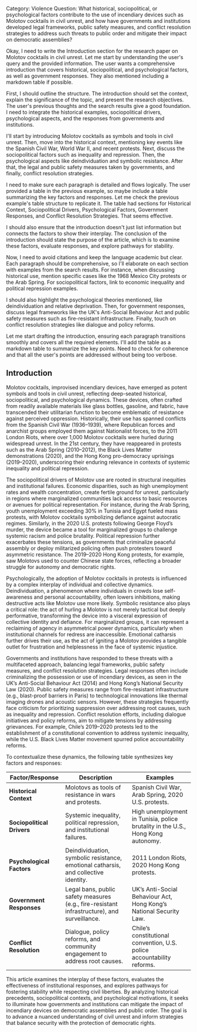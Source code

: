 Category: Violence
Question: What historical, sociopolitical, or psychological factors contribute to the use of incendiary devices such as Molotov cocktails in civil unrest, and how have governments and institutions developed legal frameworks, public safety measures, and conflict resolution strategies to address such threats to public order and mitigate their impact on democratic assemblies?


<think>
Okay, I need to write the Introduction section for the research paper on Molotov cocktails in civil unrest. Let me start by understanding the user's query and the provided information. The user wants a comprehensive introduction that covers historical, sociopolitical, and psychological factors, as well as government responses. They also mentioned including a markdown table if possible.

First, I should outline the structure. The introduction should set the context, explain the significance of the topic, and present the research objectives. The user's previous thoughts and the search results give a good foundation. I need to integrate the historical examples, sociopolitical drivers, psychological aspects, and the responses from governments and institutions.

I'll start by introducing Molotov cocktails as symbols and tools in civil unrest. Then, move into the historical context, mentioning key events like the Spanish Civil War, World War II, and recent protests. Next, discuss the sociopolitical factors such as inequality and repression. Then, the psychological aspects like deindividuation and symbolic resistance. After that, the legal and public safety measures taken by governments, and finally, conflict resolution strategies. 

I need to make sure each paragraph is detailed and flows logically. The user provided a table in the previous example, so maybe include a table summarizing the key factors and responses. Let me check the previous example's table structure to replicate it. The table had sections for Historical Context, Sociopolitical Drivers, Psychological Factors, Government Responses, and Conflict Resolution Strategies. That seems effective.

I should also ensure that the introduction doesn't just list information but connects the factors to show their interplay. The conclusion of the introduction should state the purpose of the article, which is to examine these factors, evaluate responses, and explore pathways for stability.

Now, I need to avoid citations and keep the language academic but clear. Each paragraph should be comprehensive, so I'll elaborate on each section with examples from the search results. For instance, when discussing historical use, mention specific cases like the 1968 Mexico City protests or the Arab Spring. For sociopolitical factors, link to economic inequality and political repression examples. 

I should also highlight the psychological theories mentioned, like deindividuation and relative deprivation. Then, for government responses, discuss legal frameworks like the UK's Anti-Social Behaviour Act and public safety measures such as fire-resistant infrastructure. Finally, touch on conflict resolution strategies like dialogue and policy reforms.

Let me start drafting the introduction, ensuring each paragraph transitions smoothly and covers all the required elements. I'll add the table as a markdown table to summarize the key points. Need to check for coherence and that all the user's points are addressed without being too verbose.
</think>

## Introduction  

Molotov cocktails, improvised incendiary devices, have emerged as potent symbols and tools in civil unrest, reflecting deep-seated historical, sociopolitical, and psychological dynamics. These devices, often crafted from readily available materials like glass bottles, gasoline, and fabric, have transcended their utilitarian function to become emblematic of resistance against perceived oppression. Historically, their use has spanned conflicts from the Spanish Civil War (1936–1939), where Republican forces and anarchist groups employed them against Nationalist forces, to the 2011 London Riots, where over 1,000 Molotov cocktails were hurled during widespread unrest. In the 21st century, they have reappeared in protests such as the Arab Spring (2010–2012), the Black Lives Matter demonstrations (2020), and the Hong Kong pro-democracy uprisings (2019–2020), underscoring their enduring relevance in contexts of systemic inequality and political repression.  

The sociopolitical drivers of Molotov use are rooted in structural inequities and institutional failures. Economic disparities, such as high unemployment rates and wealth concentration, create fertile ground for unrest, particularly in regions where marginalized communities lack access to basic resources or avenues for political representation. For instance, during the Arab Spring, youth unemployment exceeding 30% in Tunisia and Egypt fueled mass protests, with Molotov cocktails symbolizing defiance against autocratic regimes. Similarly, in the 2020 U.S. protests following George Floyd’s murder, the device became a tool for marginalized groups to challenge systemic racism and police brutality. Political repression further exacerbates these tensions, as governments that criminalize peaceful assembly or deploy militarized policing often push protesters toward asymmetric resistance. The 2019–2020 Hong Kong protests, for example, saw Molotovs used to counter Chinese state forces, reflecting a broader struggle for autonomy and democratic rights.  

Psychologically, the adoption of Molotov cocktails in protests is influenced by a complex interplay of individual and collective dynamics. Deindividuation, a phenomenon where individuals in crowds lose self-awareness and personal accountability, often lowers inhibitions, making destructive acts like Molotov use more likely. Symbolic resistance also plays a critical role: the act of hurling a Molotov is not merely tactical but deeply performative, transforming the device into a visceral expression of collective identity and defiance. For marginalized groups, it can represent a reclaiming of agency in asymmetrical power dynamics, particularly when institutional channels for redress are inaccessible. Emotional catharsis further drives their use, as the act of igniting a Molotov provides a tangible outlet for frustration and helplessness in the face of systemic injustice.  

Governments and institutions have responded to these threats with a multifaceted approach, balancing legal frameworks, public safety measures, and conflict resolution strategies. Legal responses often include criminalizing the possession or use of incendiary devices, as seen in the UK’s Anti-Social Behaviour Act (2014) and Hong Kong’s National Security Law (2020). Public safety measures range from fire-resistant infrastructure (e.g., blast-proof barriers in Paris) to technological innovations like thermal imaging drones and acoustic sensors. However, these strategies frequently face criticism for prioritizing suppression over addressing root causes, such as inequality and repression. Conflict resolution efforts, including dialogue initiatives and policy reforms, aim to mitigate tensions by addressing grievances. For example, Chile’s 2019–2020 protests led to the establishment of a constitutional convention to address systemic inequality, while the U.S. Black Lives Matter movement spurred police accountability reforms.  

To contextualize these dynamics, the following table synthesizes key factors and responses:  

| **Factor/Response**         | **Description**                                                                 | **Examples**                                                                 |
|-----------------------------|---------------------------------------------------------------------------------|-------------------------------------------------------------------------------|
| **Historical Context**      | Molotovs as tools of resistance in wars and protests.                           | Spanish Civil War, Arab Spring, 2020 U.S. protests.                          |
| **Sociopolitical Drivers**  | Systemic inequality, political repression, and institutional failures.          | High unemployment in Tunisia, police brutality in the U.S., Hong Kong autonomy.|
| **Psychological Factors**   | Deindividuation, symbolic resistance, emotional catharsis, and collective identity. | 2011 London Riots, 2020 Hong Kong protests.                                   |
| **Government Responses**    | Legal bans, public safety measures (e.g., fire-resistant infrastructure), and surveillance. | UK’s Anti-Social Behaviour Act, Hong Kong’s National Security Law.           |
| **Conflict Resolution**     | Dialogue, policy reforms, and community engagement to address root causes.      | Chile’s constitutional convention, U.S. police accountability reforms.         |

This article examines the interplay of these factors, evaluates the effectiveness of institutional responses, and explores pathways for fostering stability while respecting civil liberties. By analyzing historical precedents, sociopolitical contexts, and psychological motivations, it seeks to illuminate how governments and institutions can mitigate the impact of incendiary devices on democratic assemblies and public order. The goal is to advance a nuanced understanding of civil unrest and inform strategies that balance security with the protection of democratic rights.


